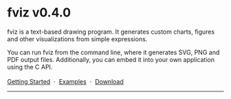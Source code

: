 # fviz v0.4.0

fviz is a text-based drawing program. It generates custom charts, figures and other
visualizations from simple expressions.

You can run fviz from the command line, where it generates SVG, PNG and PDF
output files. Additionally, you can embed it into your own application using the
C API.

<div style="margin-top: 1.2em;">
  <a href="/documentation/getting-started" style="">Getting Started</a>
  <span style="margin: 0 .3em">·</span>
  <a href="/examples">Examples</a>
  <span style="margin: 0 .3em">·</span>
  <a href="/download">Download</a>
</div>

---

